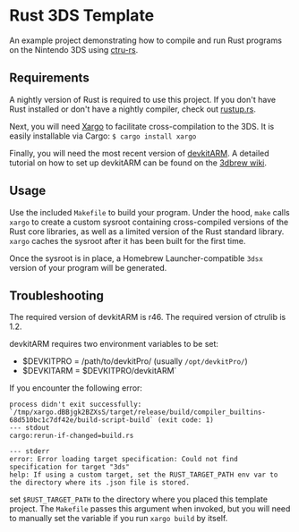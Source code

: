 # Rust 3DS Template

An example project demonstrating how to compile and run Rust programs on the Nintendo 3DS using [ctru-rs](https://github.com/rust3ds/ctru-rs).

## Requirements

A nightly version of Rust is required to use this project. If you don't have Rust installed or don't have a nightly compiler, check out [rustup.rs](https://rustup.rs).

Next, you will need [Xargo](https://github.com/japaric/xargo) to facilitate cross-compilation to the 3DS. It is easily installable via Cargo: `$ cargo install xargo`

Finally, you will need the most recent version of [devkitARM](http://sourceforge.net/projects/devkitpro/files/devkitARM/). A detailed tutorial on how to set up devkitARM can be found on the [3dbrew wiki](http://3dbrew.org/wiki/Setting_up_Development_Environment).


## Usage

Use the included `Makefile` to build your program. Under the hood, `make` calls `xargo` to create a custom sysroot containing cross-compiled versions of the Rust core libraries, as well as a limited version of the Rust standard library. `xargo` caches the sysroot after it has been built for the first time. 

Once the sysroot is in place, a Homebrew Launcher-compatible `3dsx` version of your program will be generated.

## Troubleshooting

The required version of devkitARM is r46. The required version of ctrulib is 1.2.

devkitARM requires two environment variables to be set:

* $DEVKITPRO = /path/to/devkitPro/ (usually `/opt/devkitPro/`)
* $DEVKITARM = $DEVKITPRO/devkitARM`

If you encounter the following error:

```
process didn't exit successfully: `/tmp/xargo.dBBjgk2BZXsS/target/release/build/compiler_builtins-68d510bc1c7df42e/build-script-build` (exit code: 1)
--- stdout
cargo:rerun-if-changed=build.rs

--- stderr
error: Error loading target specification: Could not find specification for target "3ds"
help: If using a custom target, set the RUST_TARGET_PATH env var to the directory where its .json file is stored.
```

set `$RUST_TARGET_PATH` to the directory where you placed this template project. The `Makefile` passes this argument when invoked, but you will need to manually set the variable if you run `xargo build` by itself.
